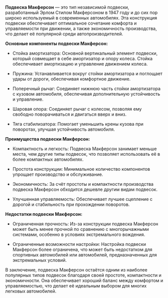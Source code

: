 **Подвеска Макферсон** — это тип независимой подвески, разработанный Эрлом 
Стилом Макферсоном в 1947 году и до сих пор широко используемый в 
современных автомобилях. Эта конструкция подвески обеспечивает оптимальное 
сочетание комфорта и управляемости при движении, а также экономичность 
производства, что делает её популярной среди автопроизводителей.

**Основные компоненты подвески Макферсон:**
 - Стойка амортизатора: Основной вертикальный элемент подвески, который 
совмещает в себе амортизатор и опору колеса. Стойка обеспечивает 
амортизацию и управление движением колеса.

 - Пружина: Устанавливается вокруг стойки амортизатора и поглощает удары 
от дороги, обеспечивая комфортное движение.

 - Поперечный рычаг: Соединяет нижнюю часть стойки амортизатора с кузовом 
автомобиля, обеспечивая дополнительную устойчивость и управление.

 - Шаровая опора: Соединяет рычаг с колесом, позволяя ему свободно 
поворачиваться и двигаться вверх и вниз.

 - Тяга стабилизатора: Помогает уменьшить крены кузова при поворотах, 
улучшая устойчивость автомобиля.

**Преимущества подвески Макферсон:**
 - Компактность и легкость: Подвеска Макферсон занимает меньше места, чем 
другие типы подвесок, что позволяет использовать её в более компактных 
автомобилях.

 - Простота конструкции: Минимальное количество компонентов упрощает 
производство и обслуживание.

 - Экономичность: За счёт простоты и компактности производства подвеска 
Макферсон обходится дешевле другим видам подвесок.

 - Улучшенная управляемость: Обеспечивает лучшее сцепление с дорогой и 
стабильность при прохождении поворотов.

**Недостатки подвески Макферсон:**
 - Ограниченная прочность: Из-за конструкции подвеска Макферсон может быть 
менее прочной по сравнению с многорычажными системами, особенно в условиях 
экстремального вождения.

 - Ограниченные возможности настройки: Настройка подвески Макферсон более 
ограничена, что может быть недостатком для спортивных автомобилей или 
автомобилей, предназначенных для экстремальных условий.

В заключение, подвеска Макферсон остаётся одним из наиболее популярных 
типов подвесок благодаря своей простоте, компактности и экономичности. Она 
обеспечивает хороший баланс между комфортом и управляемостью, что делает её 
идеальным выбором для многих легковых автомобилей.